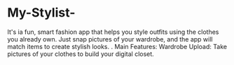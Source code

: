 # My-Stylist-
It's ia fun, smart fashion app that helps you style outfits using the clothes you already own. Just snap pictures of your wardrobe, and the app will match items to create stylish looks. . Main Features:  Wardrobe Upload: Take pictures of your clothes to build your digital closet. 
